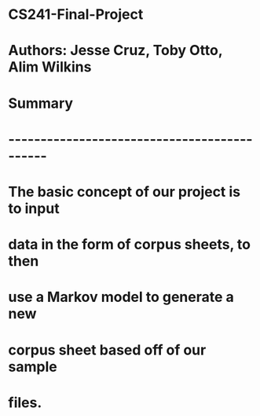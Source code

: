 # CS241-Final-Project
#
# Authors: Jesse Cruz, Toby Otto, Alim Wilkins
#
# Summary
# --------------------------------------------
# The basic concept of our project is to input
# data in the form of corpus sheets, to then
# use a Markov model to generate a new
# corpus sheet based off of our sample
# files.
# 
# 
